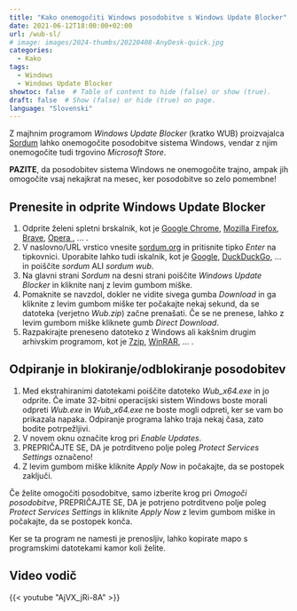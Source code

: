 ```yaml
---
title: "Kako onemogočiti Windows posodobitve s Windows Update Blocker"
date: 2021-06-12T18:00:00+02:00
url: /wub-sl/
# image: images/2024-thumbs/20220408-AnyDesk-quick.jpg
categories: 
  - Kako
tags: 
  - Windows
  - Windows Update Blocker
showtoc: false  # Table of content to hide (false) or show (true).
draft: false  # Show (false) or hide (true) on page.
language: "Slovenski"
---
```


Z majhnim programom *Windows Update Blocker* (kratko WUB) proizvajalca [Sordum](https://www.sordum.org/ "Kliknite/tapnite za obisk strani Sordum!") lahko onemogočite posodobitve sistema Windows, vendar z njim onemogočite tudi trgovino *Microsoft Store*.

**PAZITE**, da posodobitev sistema Windows ne onemogočite trajno, ampak jih omogočite vsaj nekajkrat na mesec, ker posodobitve so zelo pomembne!

## Prenesite in odprite Windows Update Blocker

1. Odprite želeni spletni brskalnik, kot je [Google Chrome](https://www.google.com/chrome/ "Kliknite/tapnite za obisk strani Google Chrome!"), [Mozilla Firefox](https://www.mozilla.org/en-US/firefox/new/ "Kliknite/tapnite za obisk strani Mozilla Firefox!"), [Brave](https://brave.com/ "Kliknite/tapnite za obisk strani Brave!"), [Opera ](https://www.opera.com/ "Kliknite/tapnite za obisk strani Opera!"), ... .
2. V naslovno/URL vrstico vnesite [sordum.org](https://www.sordum.org "Kliknite/tapnite za obisk strani Sordum!") in pritisnite tipko *Enter* na tipkovnici. Uporabite lahko tudi iskalnik, kot je [Google](https://www.google.com/ "Kliknite/tapnite za obisk strani Google!"), [DuckDuckGo](https://duckduckgo.com/ "Kliknite/tapnite za obiščite spletno mesto DuckDuckGo!"), ... in poiščite *sordum* ALI *sordum wub*.
3. Na glavni strani *Sordum* na desni strani poiščite *Windows Update Blocker* in kliknite nanj z levim gumbom miške.
4. Pomaknite se navzdol, dokler ne vidite sivega gumba *Download* in ga kliknite z levim gumbom miške ter počakajte nekaj sekund, da se datoteka (verjetno *Wub.zip*) začne prenašati. Če se ne prenese, lahko z levim gumbom miške kliknete gumb *Direct Download*.
5. Razpakirajte preneseno datoteko z Windows ali kakšnim drugim arhivskim programom, kot je [7zip](https://www.7-zip.org/ "Kliknite/tapnite za obisk strani 7zip!"), [WinRAR](https://www.win-rar.com "Kliknite/tapnite za obisk strani WinRAR!"), ... .

## Odpiranje in blokiranje/odblokiranje posodobitev
1. Med ekstrahiranimi datotekami poiščite datoteko *Wub_x64.exe* in jo odprite. Če imate 32-bitni operacijski sistem Windows boste morali odpreti *Wub.exe* in *Wub_x64.exe* ne boste mogli odpreti, ker se vam bo prikazala napaka. Odpiranje programa lahko traja nekaj časa, zato bodite potrpežljivi.
2. V novem oknu označite krog pri *Enable Updates*.
3. PREPRIČAJTE SE, DA je potrditveno polje poleg *Protect Services Settings* označeno!
4. Z levim gumbom miške kliknite *Apply Now* in počakajte, da se postopek zaključi.

Če želite omogočiti posodobitve, samo izberite krog pri *Omogoči posodobitve*, PREPRIČAJTE SE, DA je potrjeno potrditveno polje poleg *Protect Services Settings* in kliknite *Apply Now* z levim gumbom miške in počakajte, da se postopek konča.

Ker se ta program ne namesti je prenosljiv, lahko kopirate mapo s programskimi datotekami kamor koli želite.

## Video vodič

{{< youtube "AjVX_jRi-8A" >}}